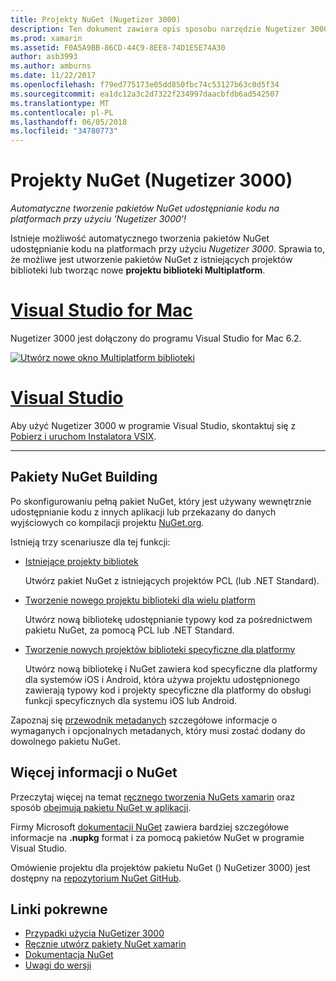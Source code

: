 ```yaml
---
title: Projekty NuGet (Nugetizer 3000)
description: Ten dokument zawiera opis sposobu narzędzie Nugetizer 3000 służy do automatycznego tworzenia pakietów NuGet, aby udostępnić kodu na platformach.
ms.prod: xamarin
ms.assetid: F0A5A9BB-86CD-44C9-8EE8-74D1E5E74A30
author: asb3993
ms.author: amburns
ms.date: 11/22/2017
ms.openlocfilehash: f79ed775173e05dd850fbc74c53127b63c0d5f34
ms.sourcegitcommit: ea1dc12a3c2d7322f234997daacbfdb6ad542507
ms.translationtype: MT
ms.contentlocale: pl-PL
ms.lasthandoff: 06/05/2018
ms.locfileid: "34780773"
---
```

# <a name="nuget-projects-nugetizer-3000"></a>Projekty NuGet (Nugetizer 3000)

_Automatyczne tworzenie pakietów NuGet udostępnianie kodu na platformach przy użyciu 'Nugetizer 3000'!_

Istnieje możliwość automatycznego tworzenia pakietów NuGet udostępnianie kodu na platformach przy użyciu _Nugetizer 3000_. Sprawia to, że możliwe jest utworzenie pakietów NuGet z istniejących projektów biblioteki lub tworząc nowe **projektu biblioteki Multiplatform**.

# <a name="visual-studio-for-mactabvsmac"></a>[Visual Studio for Mac](#tab/vsmac)

Nugetizer 3000 jest dołączony do programu Visual Studio for Mac 6.2.

[![](images/mulitplatform-library-sml.png "Utwórz nowe okno Multiplatform biblioteki")](images/mulitplatform-library.png#lightbox)

# <a name="visual-studiotabvswin"></a>[Visual Studio](#tab/vswin)

Aby użyć Nugetizer 3000 w programie Visual Studio, skontaktuj się z [Pobierz i uruchom Instalatora VSIX](http://bit.ly/nugetizer-2017).

-----

## <a name="building-nuget-packages"></a>Pakiety NuGet Building

Po skonfigurowaniu pełną pakiet NuGet, który jest używany wewnętrznie udostępnianie kodu z innych aplikacji lub przekazany do danych wyjściowych co kompilacji projektu [NuGet.org](https://www.nuget.org).

Istnieją trzy scenariusze dla tej funkcji:

- [Istniejące projekty bibliotek](existing-library.md)

  Utwórz pakiet NuGet z istniejących projektów PCL (lub .NET Standard).

- [Tworzenie nowego projektu biblioteki dla wielu platform](single-codebase.md)

  Utwórz nową bibliotekę udostępnianie typowy kod za pośrednictwem pakietu NuGet, za pomocą PCL lub .NET Standard.

- [Tworzenie nowych projektów biblioteki specyficzne dla platformy](platform-specific.md)

  Utwórz nową bibliotekę i NuGet zawiera kod specyficzne dla platformy dla systemów iOS i Android, która używa projektu udostępnionego zawierają typowy kod i projekty specyficzne dla platformy do obsługi funkcji specyficznych dla systemu iOS lub Android.

Zapoznaj się [przewodnik metadanych](metadata.md) szczegółowe informacje o wymaganych i opcjonalnych metadanych, który musi zostać dodany do dowolnego pakietu NuGet.


## <a name="further-nuget-information"></a>Więcej informacji o NuGet

Przeczytaj więcej na temat [ręcznego tworzenia NuGets xamarin](~/cross-platform/app-fundamentals/nuget-manual.md) oraz sposób [obejmują pakietu NuGet w aplikacji](https://docs.microsoft.com/visualstudio/mac/nuget-walkthrough).

Firmy Microsoft [dokumentacji NuGet](https://docs.microsoft.com/nuget/) zawiera bardziej szczegółowe informacje na **.nupkg** format i za pomocą pakietów NuGet w programie Visual Studio.

Omówienie projektu dla projektów pakietu NuGet () NuGetizer 3000) jest dostępny na [repozytorium NuGet GitHub](https://github.com/NuGet/Home/wiki/NuGetizer-3000).


## <a name="related-links"></a>Linki pokrewne

- [Przypadki użycia NuGetizer 3000](https://github.com/NuGet/Home/wiki/NuGetizer-Core-Scenarios)
- [Ręcznie utwórz pakiety NuGet xamarin](~/cross-platform/app-fundamentals/nuget-manual.md)
- [Dokumentacja NuGet](https://docs.microsoft.com/nuget/)
- [Uwagi do wersji](https://developer.xamarin.com/releases/studio/xamarin.studio_6.2/xamarin.studio_6.2/#NuGetizer_3000)
